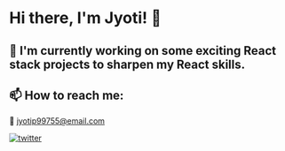 # Hi there, I'm Jyoti! 👋



<!--
**jyotip101/jyotip101** is a ✨ _special_ ✨ repository because its `README.md` (this file) appears on your GitHub profile.

Here are some ideas to get you started:

- 🔭 I’m currently working on ...
- 🌱 I’m currently learning ...
- 👯 I’m looking to collaborate on ...
- 🤔 I’m looking for help with ...
- 💬 Ask me about ...
- 📫 How to reach me: ...
- 😄 Pronouns: ...
- ⚡ Fun fact: ...
--> 

## 🔭 I'm currently working on some exciting React stack projects to sharpen my React skills.


<!-- ## 🛠 Skills
Javascript, HTML, CSS... -->


## 📫 How to reach me: 

 :email: jyotip99755@email.com
 
 [![twitter](https://img.shields.io/badge/@thejyotipatel-1DA1F2?style=for-the-badge&logo=twitter&logoColor=white)](https://twitter.com/thejyotipatel/)
 
